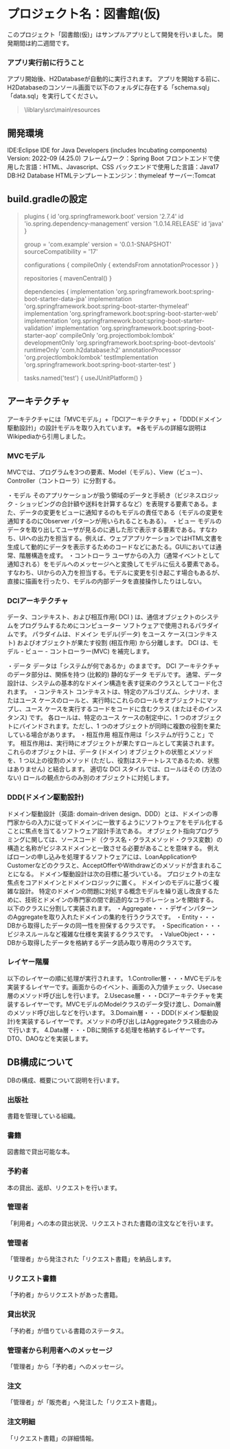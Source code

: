 # プロジェクト名：図書館(仮)
このプロジェクト「図書館(仮)」はサンプルアプリとして開発を行いました。
開発期間は約二週間です。

### アプリ実行前に行うこと
アプリ開始後、H2Databaseが自動的に実行されます。
アプリを開始する前に、H2Databaseのコンソール画面で以下のフォルダに存在する「schema.sql」「data.sql」を実行してください。
>\liblary\src\main\resources


## 開発環境
IDE:Eclipse IDE for Java Developers (includes Incubating components) Version: 2022-09 (4.25.0)
フレームワーク：Spring Boot
フロントエンドで使用した言語：HTML、Javascript、CSS
バックエンドで使用した言語：Java17
DB:H2 Database
HTMLテンプレートエンジン：thymeleaf
サーバー:Tomcat

## build.gradleの設定
> plugins {
> 	id 'org.springframework.boot' version '2.7.4'
> 	id 'io.spring.dependency-management' version '1.0.14.RELEASE'
> 	id 'java'
> }
> 
> group = 'com.example'
> version = '0.0.1-SNAPSHOT'
> sourceCompatibility = '17'
> 
> configurations {
> 	compileOnly {
> 		extendsFrom annotationProcessor
> 	}
> }
> 
> repositories {
> 	mavenCentral()
> }
> 
> dependencies {
> 	implementation 'org.springframework.boot:spring-boot-starter-data-jpa'
> 	implementation 'org.springframework.boot:spring-boot-starter-thymeleaf'
> 	implementation 'org.springframework.boot:spring-boot-starter-web'
> 	implementation 'org.springframework.boot:spring-boot-starter-validation'
> 	implementation 'org.springframework.boot:spring-boot-starter-aop'
> 	compileOnly 'org.projectlombok:lombok'
> 	developmentOnly 'org.springframework.boot:spring-boot-devtools'
> 	runtimeOnly 'com.h2database:h2'
> 	annotationProcessor 'org.projectlombok:lombok'
> 	testImplementation 'org.springframework.boot:spring-boot-starter-test'
> }
> 
> tasks.named('test') {
> 	useJUnitPlatform()
> }

## アーキテクチャ
アーキテクチャには「MVCモデル」+「DCIアーキテクチャ」+「DDD(ドメイン駆動設計)」の設計モデルを取り入れています。
※各モデルの詳細な説明はWikipediaから引用しました。

### MVCモデル
MVCでは、プログラムを3つの要素、Model（モデル）、View（ビュー）、Controller（コントローラ）に分割する。

・モデル
そのアプリケーションが扱う領域のデータと手続き（ビジネスロジック - ショッピングの合計額や送料を計算するなど）を表現する要素である。また、データの変更をビューに通知するのもモデルの責任である（モデルの変更を通知するのにObserver パターンが用いられることもある）。
・ビュー
モデルのデータを取り出してユーザが見るのに適した形で表示する要素である。すなわち、UIへの出力を担当する。例えば、ウェブアプリケーションではHTML文書を生成して動的にデータを表示するためのコードなどにあたる。GUIにおいては通常、階層構造を成す。
・コントローラ
ユーザからの入力（通常イベントとして通知される）をモデルへのメッセージへと変換してモデルに伝える要素である。すなわち、UIからの入力を担当する。モデルに変更を引き起こす場合もあるが、直接に描画を行ったり、モデルの内部データを直接操作したりはしない。

### DCIアーキテクチャ
データ、コンテキスト、および相互作用( DCI ) は、通信オブジェクトのシステムをプログラムするためにコンピューター ソフトウェアで使用されるパラダイムです。
パラダイムは、ドメイン モデル(データ) をユース ケース(コンテキスト) およびオブジェクトが果たす役割 (相互作用) から分離します。
DCI は、モデル - ビュー - コントローラー(MVC) を補完します。

・データ
データは「システムが何であるか」のままです。
DCI アーキテクチャのデータ部分は、関係を持つ (比較的) 静的なデータ モデルです。
通常、データ設計は、システムの基本的なドメイン構造を表す従来のクラスとしてコード化されます。
・コンテキスト
コンテキストは、特定のアルゴリズム、シナリオ、またはユース ケースのロールと、実行時にこれらのロールをオブジェクトにマップし、ユース ケースを実行するコードをコードに含むクラス (またはそのインスタンス) です。
各ロールは、特定のユース ケースの制定中に、1 つのオブジェクトにバインドされます。ただし、1 つのオブジェクトが同時に複数の役割を果たしている場合があります。
・相互作用
相互作用は「システムが行うこと」です。
相互作用は、実行時にオブジェクトが果たすロールとして実装されます。
これらのオブジェクトは、データ (ドメイン) オブジェクトの状態とメソッドを、1 つ以上の役割のメソッド (ただし、役割はステートレスであるため、状態はありません) と結合します。
適切な DCI スタイルでは、ロールはその (方法のない) ロールの観点からのみ別のオブジェクトに対処します。

### DDD(ドメイン駆動設計)
ドメイン駆動設計（英語: domain-driven design、DDD）とは、ドメインの専門家からの入力に従ってドメインに一致するようにソフトウェアをモデル化することに焦点を当てるソフトウェア設計手法である。
オブジェクト指向プログラミングに関しては、ソースコード（クラス名・クラスメソッド・クラス変数）の構造と名称がビジネスドメインと一致させる必要があることを意味する。
例えばローンの申し込みを処理するソフトウェアには、LoanApplicationやCustomerなどのクラスと、AcceptOfferやWithdrawどのメソッドが含まれることになる。
ドメイン駆動設計は次の目標に基づいている。
プロジェクトの主な焦点をコアドメインとドメインロジックに置く。
ドメインのモデルに基づく複雑な設計。
特定のドメインの問題に対処する概念モデルを繰り返し改良するために、技術とドメインの専門家の間で創造的なコラボレーションを開始する。
以下のクラスに分割して実装されます。
・Aggregate・・・デザインパターンのAggregateを取り入れたドメインの集約を行うクラスです。
・Entity・・・DBから取得したデータの同一性を担保するクラスです。
・Specification・・・ビジネスルールなど複雑な仕様を実装するクラスです。
・ValueObject・・・DBから取得したデータを格納するデータ読み取り専用のクラスです。

### レイヤー階層
以下のレイヤーの順に処理が実行されます。
1.Controller層・・・MVCモデルを実装するレイヤーです。画面からのイベント、画面の入力値チェック、Usecase層のメソッド呼び出しを行います。
2.Usecase層・・・DCIアーキテクチャを実装するレイヤーです。MVCモデルのModelクラスのデータ受け渡し、Domain層のメソッド呼び出しなどを行います。
3.Domain層・・・DDD(ドメイン駆動設計)を実装するレイヤーです。メソッドの呼び出しはAggregateクラス経由のみで行います。
4.Data層・・・DBに関係する処理を格納するレイヤーです。DTO、DAOなどを実装します。

## DB構成について
DBの構成、概要について説明を行います。

### 出版社
書籍を管理している組織。

### 書籍
図書館で貸出可能な本。

### 予約者
本の貸出、返却、リクエストを行います。

### 管理者
「利用者」への本の貸出状況、リクエストされた書籍の注文などを行います。

### 管理者
「管理者」から発注された「リクエスト書籍」を納品します。

### リクエスト書籍
「予約者」からリクエストがあった書籍。

### 貸出状況
「予約者」が借りている書籍のステータス。

### 管理者から利用者へのメッセージ
「管理者」から「予約者」へのメッセージ。

### 注文
「管理者」が「販売者」へ発注した「リクエスト書籍」。

### 注文明細
「リクエスト書籍」の詳細情報。